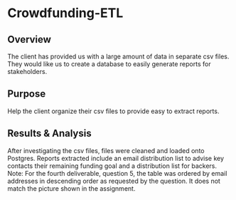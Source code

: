# Crowdfunding-ETL
## Overview
The client has provided us with a large amount of data in separate csv files. They would like us to create a database to easily generate reports for stakeholders.
## Purpose
Help the client organize their csv files to provide easy to extract reports.
## Results & Analysis
After investigating the csv files, files were cleaned and loaded onto Postgres. Reports extracted include an email distribution list to advise key contacts their remaining funding goal and a distribution list for backers.
Note: For the fourth deliverable, question 5, the table was ordered by email addresses in descending order as requested by the question. It does not match the picture shown in the assignment.